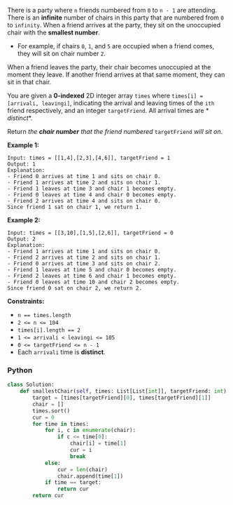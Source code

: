 There is a party where  `n`  friends numbered from  `0`  to  `n - 1`  are attending. There is an  **infinite**  number
of chairs in this party that are numbered from  `0`  to  `infinity`. When a friend arrives at the party, they sit on the
unoccupied chair with the  **smallest number**.

- For example, if chairs  `0`,  `1`, and  `5`  are occupied when a friend comes, they will sit on chair number  `2`.

When a friend leaves the party, their chair becomes unoccupied at the moment they leave. If another friend arrives at
that same moment, they can sit in that chair.

You are given a  **0-indexed**  2D integer array  `times`  where  `times[i] = [arrivali, leavingi]`, indicating the
arrival and leaving times of the  `ith`  friend respectively, and an integer  `targetFriend`. All arrival times are  *
*distinct**.

Return _the  **chair number**  that the friend numbered_ `targetFriend` _will sit on_.

**Example 1:**

```
Input: times = [[1,4],[2,3],[4,6]], targetFriend = 1
Output: 1
Explanation: 
- Friend 0 arrives at time 1 and sits on chair 0.
- Friend 1 arrives at time 2 and sits on chair 1.
- Friend 1 leaves at time 3 and chair 1 becomes empty.
- Friend 0 leaves at time 4 and chair 0 becomes empty.
- Friend 2 arrives at time 4 and sits on chair 0.
Since friend 1 sat on chair 1, we return 1.
```

**Example 2:**

```
Input: times = [[3,10],[1,5],[2,6]], targetFriend = 0
Output: 2
Explanation: 
- Friend 1 arrives at time 1 and sits on chair 0.
- Friend 2 arrives at time 2 and sits on chair 1.
- Friend 0 arrives at time 3 and sits on chair 2.
- Friend 1 leaves at time 5 and chair 0 becomes empty.
- Friend 2 leaves at time 6 and chair 1 becomes empty.
- Friend 0 leaves at time 10 and chair 2 becomes empty.
Since friend 0 sat on chair 2, we return 2.
```

**Constraints:**

- `n == times.length`
- `2 <= n <= 104`
- `times[i].length == 2`
- `1 <= arrivali < leavingi <= 105`
- `0 <= targetFriend <= n - 1`
- Each  `arrivali`  time is  **distinct**.

### Python

```python
class Solution:
    def smallestChair(self, times: List[List[int]], targetFriend: int) -> int:
        target = [times[targetFriend][0], times[targetFriend][1]]
        chair = []
        times.sort()
        cur = 0
        for time in times:
            for i, c in enumerate(chair):
                if c <= time[0]:
                    chair[i] = time[1]
                    cur = i
                    break
            else:
                cur = len(chair)
                chair.append(time[1])
            if time == target:
                return cur
        return cur
```